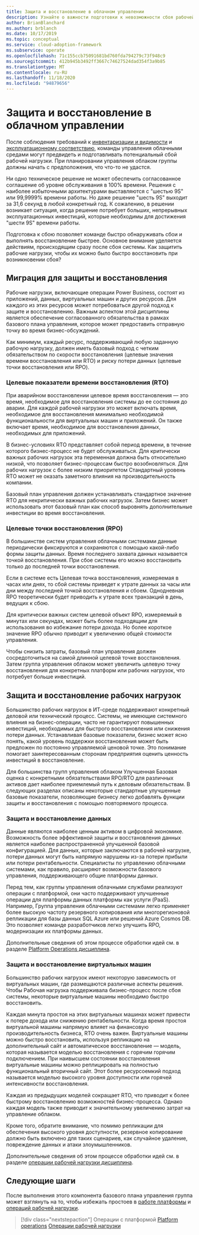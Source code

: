 ```yaml
---
title: Защита и восстановление в облачном управлении
description: Узнайте о важности подготовки к невозможности сбоя рабочей нагрузки. Эта подготовка позволяет команде выявлять сбои быстрее и быстро восстанавливаться.
author: BrianBlanchard
ms.author: brblanch
ms.date: 10/17/2019
ms.topic: conceptual
ms.service: cloud-adoption-framework
ms.subservice: operate
ms.openlocfilehash: 71c155ccb75091681bd760fda794279c73f948c9
ms.sourcegitcommit: 412b945b3492ff3667c74627524dad354f3a9b85
ms.translationtype: MT
ms.contentlocale: ru-RU
ms.lasthandoff: 11/18/2020
ms.locfileid: "94879656"
---
```

# <a name="protect-and-recover-in-cloud-management"></a>Защита и восстановление в облачном управлении

После соблюдения требований к [инвентаризации и видимости](./inventory.md) и [эксплуатационному соответствию](./operational-compliance.md), команды управления облачными средами могут предвидеть и подготавливать потенциальный сбой рабочей нагрузки. При планировании управления облаком группы должны начать с предположения, что что-то не удастся.

Ни одно техническое решение не может обеспечить согласованное соглашение об уровне обслуживания в 100% времени. Решения с наиболее избыточными архитектурами выставляются с "шестью 9S" или 99,9999% времени работы. Но даже решение "шесть 9S" выходит за 31,6 секунд в любой конкретный год. К сожалению, в решении возникает ситуация, когда решение потребует больших, непрерывных эксплуатационных инвестиций, которые необходимы для достижения "шести 9S" времени работы.

Подготовка к сбою позволяет команде быстро обнаруживать сбои и выполнять восстановление быстрее. Основное внимание уделяется действиям, происходящим сразу после сбоя системы. Как защитить рабочие нагрузки, чтобы их можно было быстро восстановить при возникновении сбоя?

## <a name="translate-protection-and-recovery-conversations"></a>Миграция для защиты и восстановления

Рабочие нагрузки, включающие операции Power Business, состоят из приложений, данных, виртуальных машин и других ресурсов. Для каждого из этих ресурсов может потребоваться другой подход к защите и восстановлению. Важным аспектом этой дисциплины является обеспечение согласованного обязательства в рамках базового плана управления, которое может предоставить отправную точку во время бизнес-обсуждений.

Как минимум, каждый ресурс, поддерживающий любую заданную рабочую нагрузку, должен иметь базовый подход с четким обязательством по скорости восстановления (целевые значения времени восстановления или RTO) и риску потери данных (целевые точки восстановления или RPO).

### <a name="recovery-time-objectives-rto"></a>Целевые показатели времени восстановления (RTO)

При аварийном восстановлении целевое время восстановления — это время, необходимое для восстановления системы до ее состояния до аварии. Для каждой рабочей нагрузки это может включать время, необходимое для восстановления минимально необходимой функциональности для виртуальных машин и приложений. Он также включает время, необходимое для восстановления данных, необходимых для приложений.

В бизнес-условиях RTO представляет собой период времени, в течение которого бизнес-процесс не будет обслуживаться. Для критически важных рабочих нагрузок эта переменная должна быть относительно низкой, что позволяет бизнес-процессам быстро возобновляться. Для рабочих нагрузок с более низким приоритетом Стандартный уровень RTO может не оказать заметного влияния на производительность компании.

Базовый план управления должен устанавливать стандартное значение RTO для некритически важных рабочих нагрузок. Затем бизнес может использовать этот базовый план как способ выровнять дополнительные инвестиции во время восстановления.

### <a name="recovery-point-objectives-rpo"></a>Целевые точки восстановления (RPO)

В большинстве систем управления облачными системами данные периодически фиксируются и сохраняются с помощью какой-либо формы защиты данных. Время последнего захвата данных называется точкой восстановления. При сбое системы его можно восстановить только до последней точки восстановления.

Если в системе есть Целевая точка восстановления, измеряемая в часах или днях, то сбой системы приведет к утрате данных за часы или дни между последней точкой восстановления и сбоем. Однодневная RPO теоретически будет приводить к утрате всех транзакций в день, ведущих к сбою.

Для критически важных систем целевой объект RPO, измеряемый в минутах или секундах, может быть более подходящим для использования во избежание потери дохода. Но более короткое значение RPO обычно приводит к увеличению общей стоимости управления.

Чтобы снизить затраты, базовый план управления должен сосредоточиться на самой длинной целевой точке восстановления. Затем группа управления облаком может увеличить целевую точку восстановления для конкретных платформ или рабочих нагрузок, что потребует больше инвестиций.

## <a name="protect-and-recover-workloads"></a>Защита и восстановление рабочих нагрузок

Большинство рабочих нагрузок в ИТ-среде поддерживают конкретный деловой или технический процесс. Системы, не имеющие системного влияния на бизнес-операции, часто не гарантируют повышенных инвестиций, необходимых для быстрого восстановления или снижения потери данных. Устанавливая базовые показатели, бизнес может ясно понять, какой уровень поддержки восстановления может быть предложен по постоянно управляемой ценовой точке. Это понимание помогает заинтересованным сторонам предприятия оценить ценность инвестиций в восстановление.

Для большинства групп управления облаком Улучшенная Базовая оценка с конкретными обязательствами RPO/RTO для различных активов дает наиболее приемлемый путь к деловым обязательствам. В следующих разделах описаны некоторые стандартные улучшенные базовые показатели, позволяющие бизнесу легко добавлять функции защиты и восстановления с помощью повторяемого процесса.

### <a name="protect-and-recover-data"></a>Защита и восстановление данных

Данные являются наиболее ценным активом в цифровой экономике. Возможность более эффективной защиты и восстановления данных является наиболее распространенной улучшенной базовой конфигурацией. Для данных, которые заключаются в рабочей нагрузке, потери данных могут быть напрямую нарушены из-за потери прибыли или потери рентабельности. Специалисты по управлению облачными системами, как правило, расширяют возможности базового управления, поддерживающего общие платформы данных.

Перед тем, как группы управления облачными службами реализуют операции с платформой, они часто поддерживают улучшенные операции для платформы данных платформы как услуги (PaaS). Например, Группа управления облачными системами легко применяет более высокую частоту резервного копирования или многорегионовой репликации для базы данных SQL Azure или решений Azure Cosmos DB. Это позволяет команде разработчиков легко улучшить RPO, модернизации их платформы данных.

Дополнительные сведения об этом процессе обработки идей см. в разделе [Platform Operations дисциплина](./platform.md).

### <a name="protect-and-recover-vms"></a>Защита и восстановление виртуальных машин

Большинство рабочих нагрузок имеют некоторую зависимость от виртуальных машин, где размещаются различные аспекты решения. Чтобы Рабочая нагрузка поддерживала бизнес-процесс после сбоя системы, некоторые виртуальные машины необходимо быстро восстановить.

Каждая минута простоя на этих виртуальных машинах может привести к потере дохода или снижению рентабельности. Когда время простоя виртуальной машины напрямую влияет на финансовую производительность бизнеса, RTO очень важен. Виртуальные машины можно быстро восстановить, используя репликацию на дополнительный сайт и автоматическое восстановление — модель, которая называется моделью восстановления с горячим горячим подключением. При наивысшем состоянии восстановления виртуальные машины можно реплицировать на полностью функциональный вторичный сайт. Этот более ресурсоемкий подход называется моделью высокого уровня доступности или горячей интенсивности восстановления.

Каждая из предыдущих моделей сокращает RTO, что приводит к более быстрому восстановлению возможностей бизнес-процесса. Однако каждая модель также приводит к значительному увеличению затрат на управление облаком.

Кроме того, обратите внимание, что помимо репликации для обеспечения высокого уровня доступности, резервное копирование должно быть включено для таких сценариев, как случайное удаление, повреждение данных и атаки злоумышленников.

Дополнительные сведения об этом процессе обработки идей см. в разделе [операции рабочей нагрузки дисциплина](./workload.md).

## <a name="next-steps"></a>Следующие шаги

После выполнения этого компонента базового плана управления группа может взглянуть на то, чтобы избежать простоев в [работе платформы](./platform.md) и [операций рабочей нагрузки](./workload.md).

> [!div class="nextstepaction"]
> Операции с платформой [Platform operations](./platform.md) 
>  [Операции рабочей нагрузки](./workload.md)
